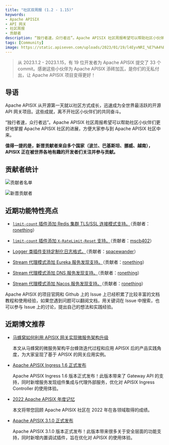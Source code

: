 ```yaml
---
title: "社区双周报 (1.2 - 1.15)"
keywords: 
- Apache APISIX
- API 网关
- 社区周报
- 贡献者
description: “独行者速，众行者远”。Apache APISIX 社区周报希望可以帮助社区小伙伴们更好地掌握 Apache APISIX 社区的进展，方便大家参与到 Apache APISIX 社区中来。
tags: [Community]
image: https://static.apiseven.com/uploads/2023/01/19/l4EyvNRI_%E7%A4%BE%E5%8C%BA%E5%8F%8C%E5%91%A8%E6%8A%A5-%E5%A4%B4%E5%9B%BE-01%E5%91%A8.png
---
```


> 从 2023.1.2 - 2023.1.15，有 19 位开发者为 Apache APISIX 提交了 33 个 commit。感谢这些小伙伴为 Apache APISIX 添砖加瓦，是你们的无私付出，让 Apache APISIX 项目变得更好！

<!--truncate-->

## 导语

Apache APISIX 从开源第一天就以社区方式成长，迅速成为全世界最活跃的开源 API 网关项目。这些成就，离不开社区小伙伴们的共同奋斗。

“独行者速，众行者远”。Apache APISIX 社区周报希望可以帮助社区小伙伴们更好地掌握 Apache APISIX 社区的进展，方便大家参与到 Apache APISIX 社区中来。

**值得一提的是，新晋贡献者来自多个国家（波兰、巴基斯坦、挪威、越南），APISIX 正在被世界各地有趣的开发者们关注并参与贡献。**

## 贡献者统计

![贡献者名单](https://static.apiseven.com/uploads/2023/01/19/ttc04wzr_%E7%A4%BE%E5%8C%BA%E5%8F%8C%E5%91%A8%E6%8A%A5-%E8%B4%A1%E7%8C%AE%E8%80%85%E6%B5%B7%E6%8A%A5-01%E5%91%A8.png)

![新晋贡献者](https://static.apiseven.com/uploads/2023/01/19/m0C82lr9_%E7%A4%BE%E5%8C%BA%E5%8F%8C%E5%91%A8%E6%8A%A5-%E6%96%B0%E6%99%8B%E6%B5%B7%E6%8A%A5-01%E5%91%A8.png)

## 近期功能特性亮点

- [`limit-count` 插件添加 Redis 集群 TLS/SSL 连接模式支持。](https://github.com/apache/apisix/pull/8558)（贡献者：[ronething](https://github.com/ronething)）

- [`limit-count` 插件添加 `X-RateLimit-Reset` 支持。](https://github.com/apache/apisix/pull/8578)（贡献者：[mscb402](https://github.com/mscb402)）

- [Logger 类插件支持定制化日志格式。](https://github.com/apache/apisix/pull/8583)（贡献者：[spacewander](https://github.com/spacewander)）

- [Stream 代理模式添加 Eureka 服务发现支持。](https://github.com/apache/apisix/pull/8583)（贡献者：[ronething](https://github.com/ronething)）

- [Stream 代理模式添加 DNS 服务发现支持。](https://github.com/apache/apisix/pull/8593)（贡献者：[ronething](https://github.com/ronething)）

- [Stream 代理模式添加 Nacos 服务发现支持。](https://github.com/apache/apisix/pull/8584)（贡献者：[ronething](https://github.com/ronething)）

Apache APISIX 的项目官网和 Github 上的 Issue 上已经积累了比较丰富的文档教程和使用经验，如果您遇到问题可以翻阅文档，用关键词在 Issue 中搜索，也可以参与 Issue 上的讨论，提出自己的想法和实践经验。

## 近期博文推荐

- [马蜂窝如何利用 APISIX 网关实现微服务架构升级](https://apisix.apache.org/zh/blog/2023/01/15/mafengwo-with-apisix/)

    本文从马蜂窝的微服务架构平台蜂效迭代过程和应用 APISIX 后的产品实践角度，为大家呈现了基于 APISIX 的网关应用实例。

- [Apache APISIX Ingress 1.6 正式发布](https://apisix.apache.org/zh/blog/2023/01/10/release-apisix-ingress-1.6/)

    Apache APISIX Ingress 1.6 版本正式发布！此版本带来了 Gateway API 的支持，同时新增服务发现组件集成与代理外部服务，优化对 APISIX Ingress Controller 的使用体验。

- [2022 Apache APISIX 年度记忆](https://apisix.apache.org/zh/blog/2023/01/02/2022-summary/)

    本文将带您回顾 Apache APISIX 社区在 2022 年在各领域取得的成绩。

- [Apache APISIX 3.1.0 正式发布](https://apisix.apache.org/zh/blog/2022/12/30/release-apache-apisix-3.1.0/)

    Apache APISIX 3.1.0 版本正式发布！此版本带来很多关于安全层面的功能支持，同时新增内置调试插件，旨在优化对 APISIX 的使用体验。
